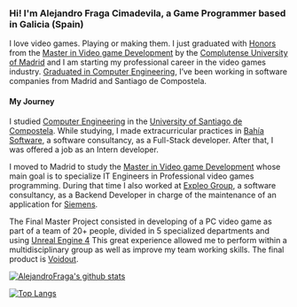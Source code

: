 ### Hi! I'm Alejandro Fraga Cimadevila, a Game Programmer based in Galicia (Spain)

I love video games. Playing or making them. I just graduated with [Honors](http://alejandrofraga.me/resources/docs/Certificate_Video_Game_Development_Alejandro_Fraga_Cimadevila.pdf) from the [Master in Video game Development](http://www.videojuegos-ucm.es/) by the [Complutense University of Madrid](https://www.ucm.es/english) and I am starting my professional career in the video games industry. [Graduated in Computer Engineering](https://www.usc.gal/en/studies/degrees/engineering-and-architecture/computer-engineering-degree), I’ve been working in software companies from Madrid and Santiago de Compostela.

#### My Journey

I studied [Computer Engineering](https://www.usc.gal/en/studies/degrees/engineering-and-architecture/computer-engineering-degree) in the [University of Santiago de Compostela](https://www.usc.gal/en). While studying, I made extracurricular practices in [Bahía Software](https://bahiasoftware.es/home), a software consultancy, as a Full-Stack developer. After that, I was offered a job as an Intern developer.

I moved to Madrid to study the [Master in Video game Development](http://www.videojuegos-ucm.es/) whose main goal is to specialize IT Engineers in Professional video games programming. During that time I also worked at [Expleo Group](https://expleogroup.com/), a software consultancy, as a Backend Developer in charge of the maintenance of an application for [Siemens](https://www.mobility.siemens.com/global/en.html).

The Final Master Project consisted in developing of a PC video game as part of a team of 20+ people, divided in 5 specialized departments and using [Unreal Engine 4](https://www.unrealengine.com/en-US/)
This great experience allowed me to perform within a multidisciplinary group as well as improve my team working skills. The final product is [Voidout](https://loopgang-studios.itch.io/voidout).

[![AlejandroFraga's github stats](https://github-readme-stats.vercel.app/api?username=AlejandroFraga&include_all_commits=true&count_private=true&show_icons=true&theme=dark&icon_color=58a6ff&bg_color=0d1117)](https://github.com/anuraghazra/github-readme-stats)

[![Top Langs](https://github-readme-stats.vercel.app/api/top-langs/?username=AlejandroFraga&show_icons=true&theme=dark&bg_color=0d1117&layout=compact)](https://github.com/anuraghazra/github-readme-stats)
